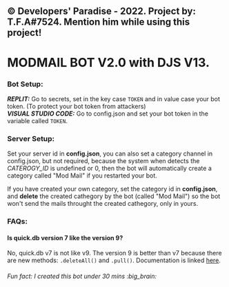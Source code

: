 ## © Developers' Paradise - 2022. Project by: T.F.A#7524. Mention him while using this project!
# MODMAIL BOT V2.0 with DJS V13.
### Bot Setup:
***REPLIT:*** Go to secrets, set in the key case `TOKEN` and in value case your bot token. (To protect your bot token from attackers) <br>
***VISUAL STUDIO CODE:*** Go to config.json and set your bot token in the variable called `TOKEN`.

### Server Setup:
Set your server id in **config.json**, you can also set a category channel in config.json, but not required, because the system when detects the *CATEROGY_ID* is undefined or 0, then the bot will automatically create a category called "Mod Mail" if you restarted your bot.

If you have created your own category, set the category id in **config.json**, and **delete** the created cathegory by the bot (called "Mod Mail") so the bot won't send the mails throught the created cathegory, only in yours.

### FAQs:
#### Is quick.db version 7 like the version 9?
No, quick.db v7 is not like v9. The version 9 is better than v7 because there are new methods: `.deleteAll()` and `.pull()`. Documentation is linked [here](https://quickdb.js.org/).

###### Fun fact: I created this bot under 30 mins :big_brain:
